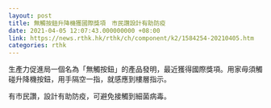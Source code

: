 ```yaml
---
layout: post
title: 無觸按鈕升降機獲國際獎項　市民讚設計有助防疫
date: 2021-04-05 12:07:43.000000000 +08:00
link: https://news.rthk.hk/rthk/ch/component/k2/1584254-20210405.htm
categories: rthk
---
```


生產力促進局一個名為「無觸按鈕」的產品發明，最近獲得國際獎項。用家毋須觸碰升降機按鈕，用手隔空一指，就感應到樓層指示。

有市民讚，設計有助防疫，可避免接觸到細菌病毒。
